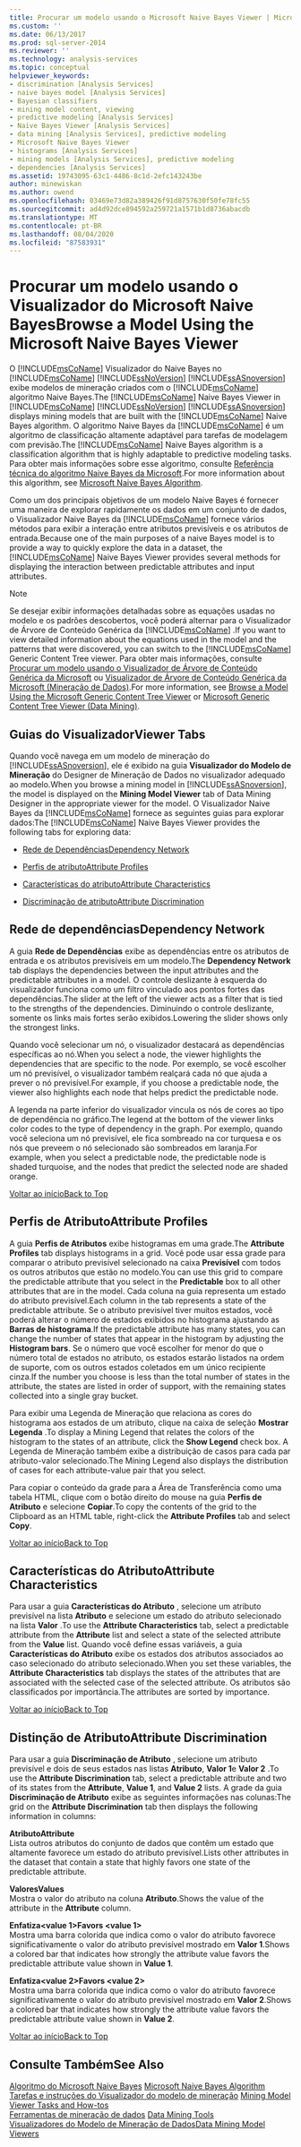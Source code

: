 ```yaml
---
title: Procurar um modelo usando o Microsoft Naive Bayes Viewer | Microsoft Docs
ms.custom: ''
ms.date: 06/13/2017
ms.prod: sql-server-2014
ms.reviewer: ''
ms.technology: analysis-services
ms.topic: conceptual
helpviewer_keywords:
- discrimination [Analysis Services]
- naive bayes model [Analysis Services]
- Bayesian classifiers
- mining model content, viewing
- predictive modeling [Analysis Services]
- Naive Bayes Viewer [Analysis Services]
- data mining [Analysis Services], predictive modeling
- Microsoft Naive Bayes Viewer
- histograms [Analysis Services]
- mining models [Analysis Services], predictive modeling
- dependencies [Analysis Services]
ms.assetid: 19743095-63c1-4486-8c1d-2efc143243be
author: minewiskan
ms.author: owend
ms.openlocfilehash: 03469e73d82a389426f91d8757630f50fe78fc55
ms.sourcegitcommit: ad4d92dce894592a259721a1571b1d8736abacdb
ms.translationtype: MT
ms.contentlocale: pt-BR
ms.lasthandoff: 08/04/2020
ms.locfileid: "87583931"
---
```

# <a name="browse-a-model-using-the-microsoft-naive-bayes-viewer"></a><span data-ttu-id="56372-102">Procurar um modelo usando o Visualizador do Microsoft Naive Bayes</span><span class="sxs-lookup"><span data-stu-id="56372-102">Browse a Model Using the Microsoft Naive Bayes Viewer</span></span>
  <span data-ttu-id="56372-103">O [!INCLUDE[msCoName](../../includes/msconame-md.md)] Visualizador do Naive Bayes no [!INCLUDE[msCoName](../../includes/msconame-md.md)] [!INCLUDE[ssNoVersion](../../includes/ssnoversion-md.md)] [!INCLUDE[ssASnoversion](../../includes/ssasnoversion-md.md)] exibe modelos de mineração criados com o [!INCLUDE[msCoName](../../includes/msconame-md.md)] algoritmo Naive Bayes.</span><span class="sxs-lookup"><span data-stu-id="56372-103">The [!INCLUDE[msCoName](../../includes/msconame-md.md)] Naive Bayes Viewer in [!INCLUDE[msCoName](../../includes/msconame-md.md)] [!INCLUDE[ssNoVersion](../../includes/ssnoversion-md.md)] [!INCLUDE[ssASnoversion](../../includes/ssasnoversion-md.md)] displays mining models that are built with the [!INCLUDE[msCoName](../../includes/msconame-md.md)] Naive Bayes algorithm.</span></span> <span data-ttu-id="56372-104">O algoritmo Naive Bayes da [!INCLUDE[msCoName](../../includes/msconame-md.md)] é um algoritmo de classificação altamente adaptável para tarefas de modelagem com previsão.</span><span class="sxs-lookup"><span data-stu-id="56372-104">The [!INCLUDE[msCoName](../../includes/msconame-md.md)] Naive Bayes algorithm is a classification algorithm that is highly adaptable to predictive modeling tasks.</span></span> <span data-ttu-id="56372-105">Para obter mais informações sobre esse algoritmo, consulte [Referência técnica do algoritmo Naive Bayes da Microsoft](microsoft-naive-bayes-algorithm.md).</span><span class="sxs-lookup"><span data-stu-id="56372-105">For more information about this algorithm, see [Microsoft Naive Bayes Algorithm](microsoft-naive-bayes-algorithm.md).</span></span>  
  
 <span data-ttu-id="56372-106">Como um dos principais objetivos de um modelo Naive Bayes é fornecer uma maneira de explorar rapidamente os dados em um conjunto de dados, o Visualizador Naive Bayes da [!INCLUDE[msCoName](../../includes/msconame-md.md)] fornece vários métodos para exibir a interação entre atributos previsíveis e os atributos de entrada.</span><span class="sxs-lookup"><span data-stu-id="56372-106">Because one of the main purposes of a naive Bayes model is to provide a way to quickly explore the data in a dataset, the [!INCLUDE[msCoName](../../includes/msconame-md.md)] Naive Bayes Viewer provides several methods for displaying the interaction between predictable attributes and input attributes.</span></span>  
  
> [!NOTE]  
>  <span data-ttu-id="56372-107">Se desejar exibir informações detalhadas sobre as equações usadas no modelo e os padrões descobertos, você poderá alternar para o Visualizador de Árvore de Conteúdo Genérica da [!INCLUDE[msCoName](../../includes/msconame-md.md)] .</span><span class="sxs-lookup"><span data-stu-id="56372-107">If you want to view detailed information about the equations used in the model and the patterns that were discovered, you can switch to the [!INCLUDE[msCoName](../../includes/msconame-md.md)] Generic Content Tree viewer.</span></span> <span data-ttu-id="56372-108">Para obter mais informações, consulte [Procurar um modelo usando o Visualizador de Árvore de Conteúdo Genérica da Microsoft](browse-a-model-using-the-microsoft-generic-content-tree-viewer.md) ou [Visualizador de Árvore de Conteúdo Genérica da Microsoft &#40;Mineração de Dados&#41;](../microsoft-generic-content-tree-viewer-data-mining.md).</span><span class="sxs-lookup"><span data-stu-id="56372-108">For more information, see [Browse a Model Using the Microsoft Generic Content Tree Viewer](browse-a-model-using-the-microsoft-generic-content-tree-viewer.md) or [Microsoft Generic Content Tree Viewer &#40;Data Mining&#41;](../microsoft-generic-content-tree-viewer-data-mining.md).</span></span>  
  
##  <a name="viewer-tabs"></a><a name="BKMK_ViewerTabs"></a><span data-ttu-id="56372-109">Guias do Visualizador</span><span class="sxs-lookup"><span data-stu-id="56372-109">Viewer Tabs</span></span>  
 <span data-ttu-id="56372-110">Quando você navega em um modelo de mineração do [!INCLUDE[ssASnoversion](../../includes/ssasnoversion-md.md)], ele é exibido na guia **Visualizador do Modelo de Mineração** do Designer de Mineração de Dados no visualizador adequado ao modelo.</span><span class="sxs-lookup"><span data-stu-id="56372-110">When you browse a mining model in [!INCLUDE[ssASnoversion](../../includes/ssasnoversion-md.md)], the model is displayed on the **Mining Model Viewer** tab of Data Mining Designer in the appropriate viewer for the model.</span></span> <span data-ttu-id="56372-111">O Visualizador Naive Bayes da [!INCLUDE[msCoName](../../includes/msconame-md.md)] fornece as seguintes guias para explorar dados:</span><span class="sxs-lookup"><span data-stu-id="56372-111">The [!INCLUDE[msCoName](../../includes/msconame-md.md)] Naive Bayes Viewer provides the following tabs for exploring data:</span></span>  
  
-   [<span data-ttu-id="56372-112">Rede de Dependências</span><span class="sxs-lookup"><span data-stu-id="56372-112">Dependency Network</span></span>](#BKMK_Dependency)  
  
-   [<span data-ttu-id="56372-113">Perfis de atributo</span><span class="sxs-lookup"><span data-stu-id="56372-113">Attribute Profiles</span></span>](#BKMK_Profiles)  
  
-   [<span data-ttu-id="56372-114">Características do atributo</span><span class="sxs-lookup"><span data-stu-id="56372-114">Attribute Characteristics</span></span>](#BKMK_Characteristics)  
  
-   [<span data-ttu-id="56372-115">Discriminação de atributo</span><span class="sxs-lookup"><span data-stu-id="56372-115">Attribute Discrimination</span></span>](#BKMK_Discrimination)  
  
##  <a name="dependency-network"></a><a name="BKMK_Dependency"></a><span data-ttu-id="56372-116">Rede de dependências</span><span class="sxs-lookup"><span data-stu-id="56372-116">Dependency Network</span></span>  
 <span data-ttu-id="56372-117">A guia **Rede de Dependências** exibe as dependências entre os atributos de entrada e os atributos previsíveis em um modelo.</span><span class="sxs-lookup"><span data-stu-id="56372-117">The **Dependency Network** tab displays the dependencies between the input attributes and the predictable attributes in a model.</span></span> <span data-ttu-id="56372-118">O controle deslizante à esquerda do visualizador funciona como um filtro vinculado aos pontos fortes das dependências.</span><span class="sxs-lookup"><span data-stu-id="56372-118">The slider at the left of the viewer acts as a filter that is tied to the strengths of the dependencies.</span></span> <span data-ttu-id="56372-119">Diminuindo o controle deslizante, somente os links mais fortes serão exibidos.</span><span class="sxs-lookup"><span data-stu-id="56372-119">Lowering the slider shows only the strongest links.</span></span>  
  
 <span data-ttu-id="56372-120">Quando você selecionar um nó, o visualizador destacará as dependências específicas ao nó.</span><span class="sxs-lookup"><span data-stu-id="56372-120">When you select a node, the viewer highlights the dependencies that are specific to the node.</span></span> <span data-ttu-id="56372-121">Por exemplo, se você escolher um nó previsível, o visualizador também realçará cada nó que ajuda a prever o nó previsível.</span><span class="sxs-lookup"><span data-stu-id="56372-121">For example, if you choose a predictable node, the viewer also highlights each node that helps predict the predictable node.</span></span>  
  
 <span data-ttu-id="56372-122">A legenda na parte inferior do visualizador vincula os nós de cores ao tipo de dependência no gráfico.</span><span class="sxs-lookup"><span data-stu-id="56372-122">The legend at the bottom of the viewer links color codes to the type of dependency in the graph.</span></span> <span data-ttu-id="56372-123">Por exemplo, quando você seleciona um nó previsível, ele fica sombreado na cor turquesa e os nós que preveem o nó selecionado são sombreados em laranja.</span><span class="sxs-lookup"><span data-stu-id="56372-123">For example, when you select a predictable node, the predictable node is shaded turquoise, and the nodes that predict the selected node are shaded orange.</span></span>  
  
 [<span data-ttu-id="56372-124">Voltar ao início</span><span class="sxs-lookup"><span data-stu-id="56372-124">Back to Top</span></span>](#BKMK_ViewerTabs)  
  
##  <a name="attribute-profiles"></a><a name="BKMK_Profiles"></a> <span data-ttu-id="56372-125">Perfis de Atributo</span><span class="sxs-lookup"><span data-stu-id="56372-125">Attribute Profiles</span></span>  
 <span data-ttu-id="56372-126">A guia **Perfis de Atributos** exibe histogramas em uma grade.</span><span class="sxs-lookup"><span data-stu-id="56372-126">The **Attribute Profiles** tab displays histograms in a grid.</span></span> <span data-ttu-id="56372-127">Você pode usar essa grade para comparar o atributo previsível selecionado na caixa **Previsível** com todos os outros atributos que estão no modelo.</span><span class="sxs-lookup"><span data-stu-id="56372-127">You can use this grid to compare the predictable attribute that you select in the **Predictable** box to all other attributes that are in the model.</span></span> <span data-ttu-id="56372-128">Cada coluna na guia representa um estado do atributo previsível.</span><span class="sxs-lookup"><span data-stu-id="56372-128">Each column in the tab represents a state of the predictable attribute.</span></span> <span data-ttu-id="56372-129">Se o atributo previsível tiver muitos estados, você poderá alterar o número de estados exibidos no histograma ajustando as **Barras de histograma**.</span><span class="sxs-lookup"><span data-stu-id="56372-129">If the predictable attribute has many states, you can change the number of states that appear in the histogram by adjusting the **Histogram bars**.</span></span> <span data-ttu-id="56372-130">Se o número que você escolher for menor do que o número total de estados no atributo, os estados estarão listados na ordem de suporte, com os outros estados coletados em um único recipiente cinza.</span><span class="sxs-lookup"><span data-stu-id="56372-130">If the number you choose is less than the total number of states in the attribute, the states are listed in order of support, with the remaining states collected into a single gray bucket.</span></span>  
  
 <span data-ttu-id="56372-131">Para exibir uma Legenda de Mineração que relaciona as cores do histograma aos estados de um atributo, clique na caixa de seleção **Mostrar Legenda** .</span><span class="sxs-lookup"><span data-stu-id="56372-131">To display a Mining Legend that relates the colors of the histogram to the states of an attribute, click the **Show Legend** check box.</span></span> <span data-ttu-id="56372-132">A Legenda de Mineração também exibe a distribuição de casos para cada par atributo-valor selecionado.</span><span class="sxs-lookup"><span data-stu-id="56372-132">The Mining Legend also displays the distribution of cases for each attribute-value pair that you select.</span></span>  
  
 <span data-ttu-id="56372-133">Para copiar o conteúdo da grade para a Área de Transferência como uma tabela HTML, clique com o botão direito do mouse na guia **Perfis de Atributo** e selecione **Copiar**.</span><span class="sxs-lookup"><span data-stu-id="56372-133">To copy the contents of the grid to the Clipboard as an HTML table, right-click the **Attribute Profiles** tab and select **Copy**.</span></span>  
  
 [<span data-ttu-id="56372-134">Voltar ao início</span><span class="sxs-lookup"><span data-stu-id="56372-134">Back to Top</span></span>](#BKMK_ViewerTabs)  
  
##  <a name="attribute-characteristics"></a><a name="BKMK_Characteristics"></a> <span data-ttu-id="56372-135">Características do Atributo</span><span class="sxs-lookup"><span data-stu-id="56372-135">Attribute Characteristics</span></span>  
 <span data-ttu-id="56372-136">Para usar a guia **Características do Atributo** , selecione um atributo previsível na lista **Atributo** e selecione um estado do atributo selecionado na lista **Valor** .</span><span class="sxs-lookup"><span data-stu-id="56372-136">To use the **Attribute Characteristics** tab, select a predictable attribute from the **Attribute** list and select a state of the selected attribute from the **Value** list.</span></span> <span data-ttu-id="56372-137">Quando você define essas variáveis, a guia **Características do Atributo** exibe os estados dos atributos associados ao caso selecionado do atributo selecionado.</span><span class="sxs-lookup"><span data-stu-id="56372-137">When you set these variables, the **Attribute Characteristics** tab displays the states of the attributes that are associated with the selected case of the selected attribute.</span></span> <span data-ttu-id="56372-138">Os atributos são classificados por importância.</span><span class="sxs-lookup"><span data-stu-id="56372-138">The attributes are sorted by importance.</span></span>  
  
 [<span data-ttu-id="56372-139">Voltar ao início</span><span class="sxs-lookup"><span data-stu-id="56372-139">Back to Top</span></span>](#BKMK_ViewerTabs)  
  
##  <a name="attribute-discrimination"></a><a name="BKMK_Discrimination"></a> <span data-ttu-id="56372-140">Distinção de Atributo</span><span class="sxs-lookup"><span data-stu-id="56372-140">Attribute Discrimination</span></span>  
 <span data-ttu-id="56372-141">Para usar a guia **Discriminação de Atributo** , selecione um atributo previsível e dois de seus estados nas listas **Atributo**, **Valor 1**e **Valor 2** .</span><span class="sxs-lookup"><span data-stu-id="56372-141">To use the **Attribute Discrimination** tab, select a predictable attribute and two of its states from the **Attribute**, **Value 1**, and **Value 2** lists.</span></span> <span data-ttu-id="56372-142">A grade da guia **Discriminação de Atributo** exibe as seguintes informações nas colunas:</span><span class="sxs-lookup"><span data-stu-id="56372-142">The grid on the **Attribute Discrimination** tab then displays the following information in columns:</span></span>  
  
 <span data-ttu-id="56372-143">**Atributo**</span><span class="sxs-lookup"><span data-stu-id="56372-143">**Attribute**</span></span>  
 <span data-ttu-id="56372-144">Lista outros atributos do conjunto de dados que contêm um estado que altamente favorece um estado do atributo previsível.</span><span class="sxs-lookup"><span data-stu-id="56372-144">Lists other attributes in the dataset that contain a state that highly favors one state of the predictable attribute.</span></span>  
  
 <span data-ttu-id="56372-145">**Valores**</span><span class="sxs-lookup"><span data-stu-id="56372-145">**Values**</span></span>  
 <span data-ttu-id="56372-146">Mostra o valor do atributo na coluna **Atributo**.</span><span class="sxs-lookup"><span data-stu-id="56372-146">Shows the value of the attribute in the **Attribute** column.</span></span>  
  
 <span data-ttu-id="56372-147">**Enfatiza\<value 1>**</span><span class="sxs-lookup"><span data-stu-id="56372-147">**Favors \<value 1>**</span></span>  
 <span data-ttu-id="56372-148">Mostra uma barra colorida que indica como o valor do atributo favorece significativamente o valor do atributo previsível mostrado em **Valor 1**.</span><span class="sxs-lookup"><span data-stu-id="56372-148">Shows a colored bar that indicates how strongly the attribute value favors the predictable attribute value shown in **Value 1**.</span></span>  
  
 <span data-ttu-id="56372-149">**Enfatiza\<value 2>**</span><span class="sxs-lookup"><span data-stu-id="56372-149">**Favors \<value 2>**</span></span>  
 <span data-ttu-id="56372-150">Mostra uma barra colorida que indica como o valor do atributo favorece significativamente o valor do atributo previsível mostrado em **Valor 2**.</span><span class="sxs-lookup"><span data-stu-id="56372-150">Shows a colored bar that indicates how strongly the attribute value favors the predictable attribute value shown in **Value 2**.</span></span>  
  
 [<span data-ttu-id="56372-151">Voltar ao início</span><span class="sxs-lookup"><span data-stu-id="56372-151">Back to Top</span></span>](#BKMK_ViewerTabs)  
  
## <a name="see-also"></a><span data-ttu-id="56372-152">Consulte Também</span><span class="sxs-lookup"><span data-stu-id="56372-152">See Also</span></span>  
 <span data-ttu-id="56372-153">[Algoritmo do Microsoft Naive Bayes](microsoft-naive-bayes-algorithm.md) </span><span class="sxs-lookup"><span data-stu-id="56372-153">[Microsoft Naive Bayes Algorithm](microsoft-naive-bayes-algorithm.md) </span></span>  
 <span data-ttu-id="56372-154">[Tarefas e instruções do Visualizador do modelo de mineração](mining-model-viewer-tasks-and-how-tos.md) </span><span class="sxs-lookup"><span data-stu-id="56372-154">[Mining Model Viewer Tasks and How-tos](mining-model-viewer-tasks-and-how-tos.md) </span></span>  
 <span data-ttu-id="56372-155">[Ferramentas de mineração de dados](data-mining-tools.md) </span><span class="sxs-lookup"><span data-stu-id="56372-155">[Data Mining Tools](data-mining-tools.md) </span></span>  
 [<span data-ttu-id="56372-156">Visualizadores do Modelo de Mineração de Dados</span><span class="sxs-lookup"><span data-stu-id="56372-156">Data Mining Model Viewers</span></span>](data-mining-model-viewers.md)  
  
  
